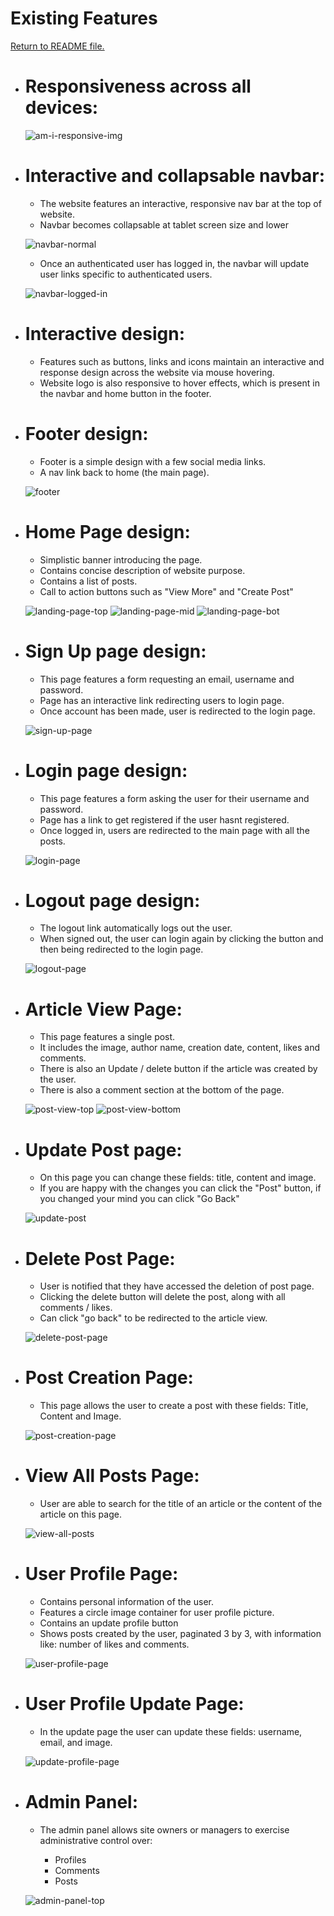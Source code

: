 # Existing Features

[Return to README file.](/README.md)


* # Responsiveness across all devices: 

    ![am-i-responsive-img](/documents/readme_images/am_i_responsive.png)


* # Interactive and collapsable navbar:

    * The website features an interactive, responsive nav bar at the top of website.
    * Navbar becomes collapsable at tablet screen size and lower

    ![navbar-normal](/documents/readme_images/navbar-normal.png)

    * Once an authenticated user has logged in, the navbar will update user links specific to authenticated users.

    ![navbar-logged-in](/documents/readme_images/navbar-logged-in.png)


* # Interactive design:

    * Features such as buttons, links and icons maintain an interactive and response design across the website via mouse hovering.
    * Website logo is also responsive to hover effects, which is present in the navbar and home button in the footer.


* # Footer design:

    * Footer is a simple design with a few social media links.
    * A nav link back to home (the main page).

    ![footer](/documents/readme_images/footer.png)


* # Home Page design:

    * Simplistic banner introducing the page.
    * Contains concise description of website purpose.
    * Contains a list of posts.
    * Call to action buttons such as "View More" and "Create Post"

    ![landing-page-top](/documents/readme_images/top-part-home-page.png)
    ![landing-page-mid](/documents/readme_images/middle-part-home-page.png)
    ![landing-page-bot](/documents/readme_images/bottom-of-home-page.png)


* # Sign Up page design:

    * This page features a form requesting an email, username and password.
    * Page has an interactive link redirecting users to login page.
    * Once account has been made, user is redirected to the login page.

    ![sign-up-page](/documents/readme_images/sign-up-page.png)


* # Login page design:

    * This page features a form asking the user for their username and password.
    * Page has a link to get registered if the user hasnt registered.
    * Once logged in, users are redirected to the main page with all the posts.

    ![login-page](/documents/readme_images/actual-login-page.png)


* # Logout page design:

    * The logout link automatically logs out the user.
    * When signed out, the user can login again by clicking the button and then being redirected to the login page.

    ![logout-page](/documents/readme_images/actual-logout-page.png)



* # Article View Page:

    * This page features a single post.
    * It includes the image, author name, creation date, content, likes and comments.
    * There is also an Update / delete button if the article was created by the user.
    * There is also a comment section at the bottom of the page.

    ![post-view-top](/documents/readme_images/post-view-top.png)
    ![post-view-bottom](/documents/readme_images/post-view-bottom.png)



* # Update Post page:

    * On this page you can change these fields: title, content and image.
    * If you are happy with the changes you can click the "Post" button, if you changed your mind you can click "Go Back"

    ![update-post](/documents/readme_images/update-post.png)


* # Delete Post Page: 

    * User is notified that they have accessed the deletion of post page.
    * Clicking the delete button will delete the post, along with all comments / likes.
    * Can click "go back" to be redirected to the article view.

    ![delete-post-page](/documents/readme_images/deletion-page.png)


* # Post Creation Page:

    * This page allows the user to create a post with these fields: Title, Content and Image.

    ![post-creation-page](/documents/readme_images/post-creation-page.png)


* # View All Posts Page:

    * User are able to search for the title of an article or the content of the article on this page.

    ![view-all-posts](/documents/readme_images/view-all-page.png)


* # User Profile Page:

    * Contains personal information of the user.
    * Features a circle image container for user profile picture.
    * Contains an update profile button
    * Shows posts created by the user, paginated 3 by 3, with information like: number of likes and comments.


    ![user-profile-page](/documents/readme_images/user-profile.png)

* # User Profile Update Page: 

    * In the update page the user can update these fields: username, email, and image.

    ![update-profile-page](/documents/readme_images/update-profile-page.png)


* # Admin Panel:

    * The admin panel allows site owners or managers to exercise administrative control over:
    
        * Profiles
        * Comments
        * Posts
    
    ![admin-panel-top](/documents/readme_images/admin-panel.png)

